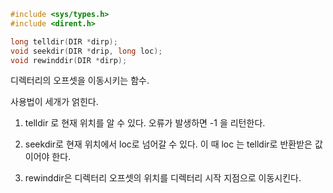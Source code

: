 ~~~c
#include <sys/types.h>
#include <dirent.h>

long telldir(DIR *dirp);
void seekdir(DIR *drip, long loc);
void rewinddir(DIR *dirp);
~~~
디렉터리의 오프셋을 이동시키는 함수.

사용법이 세개가 얽힌다.

1. telldir 로 현재 위치를 알 수 있다. 오류가 발생하면 -1 을 리턴한다.

2. seekdir로 현재 위치에서 loc로 넘어갈 수 있다. 이 때 loc 는 telldir로 반환받은 값이어야 한다.

3. rewinddir은 디렉터리 오프셋의 위치를 디렉터리 시작 지점으로 이동시킨다.